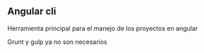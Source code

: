 ## Angular cli

Herramienta principal para el manejo de los proyectos en angular

Grunt y gulp ya no son necesarios
